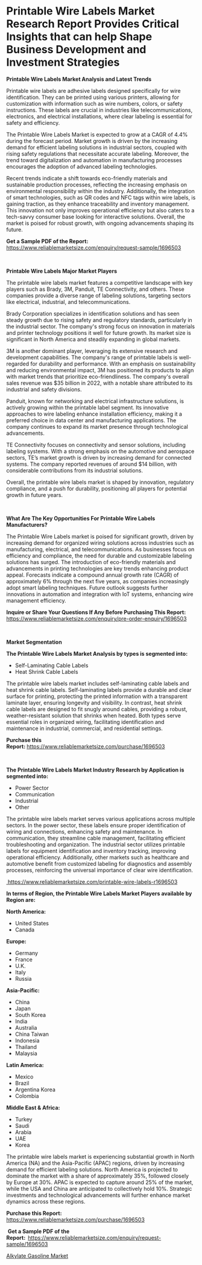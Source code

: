 <p><h1>Printable Wire Labels Market Research Report Provides Critical Insights that can help Shape Business Development and Investment Strategies</h1></p><p><strong>Printable Wire Labels Market Analysis and Latest Trends</strong></p>
<p><p>Printable wire labels are adhesive labels designed specifically for wire identification. They can be printed using various printers, allowing for customization with information such as wire numbers, colors, or safety instructions. These labels are crucial in industries like telecommunications, electronics, and electrical installations, where clear labeling is essential for safety and efficiency.</p><p>The Printable Wire Labels Market is expected to grow at a CAGR of 4.4% during the forecast period. Market growth is driven by the increasing demand for efficient labeling solutions in industrial sectors, coupled with rising safety regulations that necessitate accurate labeling. Moreover, the trend toward digitalization and automation in manufacturing processes encourages the adoption of advanced labeling technologies.</p><p>Recent trends indicate a shift towards eco-friendly materials and sustainable production processes, reflecting the increasing emphasis on environmental responsibility within the industry. Additionally, the integration of smart technologies, such as QR codes and NFC tags within wire labels, is gaining traction, as they enhance traceability and inventory management. This innovation not only improves operational efficiency but also caters to a tech-savvy consumer base looking for interactive solutions. Overall, the market is poised for robust growth, with ongoing advancements shaping its future.</p></p>
<p><strong>Get a Sample PDF of the Report:&nbsp;</strong> <a href="https://www.reliablemarketsize.com/enquiry/request-sample/1696503?utm_campaign=3458&utm_medium=2&utm_source=Github&utm_content=ia&utm_term=31032025&utm_id=printable-wire-labels">https://www.reliablemarketsize.com/enquiry/request-sample/1696503</a></p>
<p>&nbsp;</p>
<p><strong>Printable Wire Labels Major Market Players</strong></p>
<p><p>The printable wire labels market features a competitive landscape with key players such as Brady, 3M, Panduit, TE Connectivity, and others. These companies provide a diverse range of labeling solutions, targeting sectors like electrical, industrial, and telecommunications.</p><p>Brady Corporation specializes in identification solutions and has seen steady growth due to rising safety and regulatory standards, particularly in the industrial sector. The company's strong focus on innovation in materials and printer technology positions it well for future growth. Its market size is significant in North America and steadily expanding in global markets.</p><p>3M is another dominant player, leveraging its extensive research and development capabilities. The company's range of printable labels is well-regarded for durability and performance. With an emphasis on sustainability and reducing environmental impact, 3M has positioned its products to align with market trends that prioritize eco-friendliness. The company's overall sales revenue was $35 billion in 2022, with a notable share attributed to its industrial and safety divisions.</p><p>Panduit, known for networking and electrical infrastructure solutions, is actively growing within the printable label segment. Its innovative approaches to wire labeling enhance installation efficiency, making it a preferred choice in data center and manufacturing applications. The company continues to expand its market presence through technological advancements.</p><p>TE Connectivity focuses on connectivity and sensor solutions, including labeling systems. With a strong emphasis on the automotive and aerospace sectors, TE’s market growth is driven by increasing demand for connected systems. The company reported revenues of around $14 billion, with considerable contributions from its industrial solutions.</p><p>Overall, the printable wire labels market is shaped by innovation, regulatory compliance, and a push for durability, positioning all players for potential growth in future years.</p></p>
<p>&nbsp;</p>
<p><strong>What Are The Key Opportunities For Printable Wire Labels Manufacturers?</strong></p>
<p><p>The Printable Wire Labels market is poised for significant growth, driven by increasing demand for organized wiring solutions across industries such as manufacturing, electrical, and telecommunications. As businesses focus on efficiency and compliance, the need for durable and customizable labeling solutions has surged. The introduction of eco-friendly materials and advancements in printing technologies are key trends enhancing product appeal. Forecasts indicate a compound annual growth rate (CAGR) of approximately 6% through the next five years, as companies increasingly adopt smart labeling techniques. Future outlook suggests further innovations in automation and integration with IoT systems, enhancing wire management efficiency.</p></p>
<p><strong>Inquire or Share Your Questions If Any Before Purchasing This Report:</strong> <a href="https://www.reliablemarketsize.com/enquiry/pre-order-enquiry/1696503?utm_campaign=3458&utm_medium=2&utm_source=Github&utm_content=ia&utm_term=31032025&utm_id=printable-wire-labels">https://www.reliablemarketsize.com/enquiry/pre-order-enquiry/1696503</a></p>
<p>&nbsp;</p>
<p><strong>Market Segmentation</strong></p>
<p><strong>The Printable Wire Labels Market Analysis by types is segmented into:</strong></p>
<p><ul><li>Self-Laminating Cable Labels</li><li>Heat Shrink Cable Labels</li></ul></p>
<p><p>The printable wire labels market includes self-laminating cable labels and heat shrink cable labels. Self-laminating labels provide a durable and clear surface for printing, protecting the printed information with a transparent laminate layer, ensuring longevity and visibility. In contrast, heat shrink cable labels are designed to fit snugly around cables, providing a robust, weather-resistant solution that shrinks when heated. Both types serve essential roles in organized wiring, facilitating identification and maintenance in industrial, commercial, and residential settings.</p></p>
<p><strong>Purchase this Report:&nbsp;</strong><a href="https://www.reliablemarketsize.com/purchase/1696503?utm_campaign=3458&utm_medium=2&utm_source=Github&utm_content=ia&utm_term=31032025&utm_id=printable-wire-labels">https://www.reliablemarketsize.com/purchase/1696503</a></p>
<p>&nbsp;</p>
<p><strong>The Printable Wire Labels Market Industry Research by Application is segmented into:</strong></p>
<p><ul><li>Power Sector</li><li>Communication</li><li>Industrial</li><li>Other</li></ul></p>
<p><p>The printable wire labels market serves various applications across multiple sectors. In the power sector, these labels ensure proper identification of wiring and connections, enhancing safety and maintenance. In communication, they streamline cable management, facilitating efficient troubleshooting and organization. The industrial sector utilizes printable labels for equipment identification and inventory tracking, improving operational efficiency. Additionally, other markets such as healthcare and automotive benefit from customized labeling for diagnostics and assembly processes, reinforcing the universal importance of clear wire identification.</p></p>
<p><a href="https://www.reliablemarketsize.com/printable-wire-labels-r1696503?utm_campaign=3458&utm_medium=2&utm_source=Github&utm_content=ia&utm_term=31032025&utm_id=printable-wire-labels">&nbsp;https://www.reliablemarketsize.com/printable-wire-labels-r1696503</a></p>
<p><strong>In terms of Region, the Printable Wire Labels Market Players available by Region are:</strong></p>
<p>
    <p> <strong> North America: </strong>
        <ul>
            <li>United States</li>
            <li>Canada</li>
        </ul>
        </p> 
    <p> <strong> Europe: </strong>
        <ul>
            <li>Germany</li>
            <li>France</li>
            <li>U.K.</li>
            <li>Italy</li>
            <li>Russia</li>
        </ul>
        </p> 
    <p> <strong> Asia-Pacific: </strong>
        <ul>
            <li>China</li>
            <li>Japan</li>
            <li>South Korea</li>
            <li>India</li>
            <li>Australia</li>
            <li>China Taiwan</li>
            <li>Indonesia</li>
            <li>Thailand</li>
            <li>Malaysia</li>
        </ul>
        </p> 
    <p> <strong> Latin America: </strong>
        <ul>
            <li>Mexico</li>
            <li>Brazil</li>
            <li>Argentina Korea</li>
            <li>Colombia</li>
        </ul>
        </p> 
    <p> <strong> Middle East & Africa: </strong>
        <ul>
            <li>Turkey</li>
            <li>Saudi</li>
            <li>Arabia</li>
            <li>UAE</li>
            <li>Korea</li>
        </ul>
    </p>
    </p>
<p><p>The printable wire labels market is experiencing substantial growth in North America (NA) and the Asia-Pacific (APAC) regions, driven by increasing demand for efficient labeling solutions. North America is projected to dominate the market with a share of approximately 35%, followed closely by Europe at 30%. APAC is expected to capture around 25% of the market, while the USA and China are anticipated to collectively hold 10%. Strategic investments and technological advancements will further enhance market dynamics across these regions.</p></p>
<p><strong>Purchase this Report: </strong><a href="https://www.reliablemarketsize.com/purchase/1696503?utm_campaign=3458&utm_medium=2&utm_source=Github&utm_content=ia&utm_term=31032025&utm_id=printable-wire-labels">https://www.reliablemarketsize.com/purchase/1696503</a></p>
<p>&nbsp;<strong>Get a Sample PDF of the Report:&nbsp;&nbsp;</strong><a href="https://www.reliablemarketsize.com/enquiry/request-sample/1696503?utm_campaign=3458&utm_medium=2&utm_source=Github&utm_content=ia&utm_term=31032025&utm_id=printable-wire-labels">https://www.reliablemarketsize.com/enquiry/request-sample/1696503</a></p>
<p><strong></strong></p>
<p><p><a href="https://github.com/rigelciara0p/Market-Research-Report-List-1/blob/main/alkylate-gasoline-market.md?utm_campaign=3458&utm_medium=2&utm_source=Github&utm_content=ia&utm_term=31032025&utm_id=printable-wire-labels">Alkylate Gasoline Market</a></p></p>